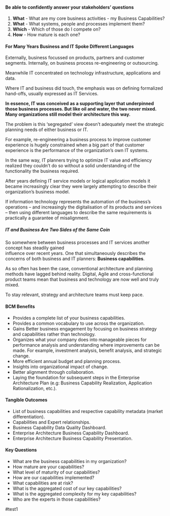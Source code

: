 #### **Be able to confidently answer your stakeholders’ questions**
1. **What** - What are my core business activities - my Business Capabilities?
2. **What** - What systems, people and processes implement them?
3. **Which** - Which of those do I compete on?
4. **How** - How mature is each one?

#### For Many Years Business and IT Spoke Different Languages
Externally, business focussed on products, partners and customer segments. Internally, on business process re-engineering or outsourcing.

Meanwhile IT concentrated on technology infrastructure, applications and data.

Where IT and business did touch, the emphasis was on defining formalized hand-offs, usually expressed as IT Services.

**In essence, IT was conceived as a supporting layer that underpinned those business processes. But like oil and water, the two never mixed. Many organizations still model their architecture this way.**

The problem is this ‘segregated’ view doesn’t adequately meet the strategic planning needs of either business or IT.

For example, re-engineering a business process to improve customer experience is hugely constrained when a big part of that customer experience is the performance of the organization’s own IT systems.

In the same way, IT planners trying to optimize IT value and efficiency realized they couldn’t do so without a solid understanding of the functionality the business required.

After years defining IT service models or logical application models it became increasingly clear they were largely attempting to describe their organization’s business model.

If information technology represents the automation of the business’s operations – and increasingly the digitalisation of its products and services – then using different languages to describe the same requirements is practically a guarantee of misalignment.

##### IT and Business Are Two Sides of the Same Coin 
So somewhere between business processes and IT services another concept has steadily gained  
influence over recent years. One that simultaneously describes the concerns of both business and IT planners: **Business capabilities**.

As so often has been the case, conventional architecture and planning methods have lagged behind reality. Digital, Agile and cross-functional product teams mean that business and technology are now well and truly mixed.

To stay relevant, strategy and architecture teams must keep pace.

#### BCM Benefits
- Provides a complete list of your business capabilities.
- Provides a common vocabulary to use across the organization.
- Gains Better business engagement by focusing on business strategy and capabilities rather than technology.
- Organizes what your company does into manageable pieces for performance analysis and understanding where improvements can be made. For example, investment analysis, benefit analysis, and strategic change.
- More efficient annual budget and planning process.
- Insights into organizational impact of change.
- Better alignment through collaboration.
- Laying the foundation for subsequent steps in the Enterprise Architecture Plan (e.g: Business Capability Realization, Application Rationalization, etc.).

#### Tangible Outcomes
- List of business capabilities and respective capability metadata (market differentiation).
- Capabilities and Expert relationships.
- Business Capability Data Quality Dashboard.
- Enterprise Architecture Business Capability Dashboard.
- Enterprise Architecture Business Capability Presentation.

#### Key Questions
- What are the business capabilities in my organization?
- How mature are your capabilities?
- What level of maturity of our capabilities?
- How are our capabilities implemented?
- What capabilities are at risk?
- What is the aggregated cost of our key capabilities?
- What is the aggregated complexity for my key capabilities?
- Who are the experts in those capabilities?


#test1
